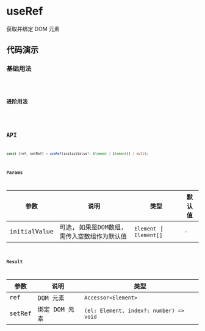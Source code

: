 # useRef

获取并绑定 DOM 元素

## 代码演示

### 基础用法

<code src="./demo/demo1.tsx" />

### 进阶用法

<code src="./demo/demo2.tsx" />

## API

```typescript
const [ref, setRef] = useRef(initialValue?: Element | Element[] | null);
```

### Params

| 参数         | 说明                                          | 类型                     | 默认值  |
| -------------| --------------------------------------------- | ------------------------ | ------- |
| initialValue | 可选, 如果是DOM数组，需传入空数组作为默认值 | `Element` \| `Element[]`    | -      |

### Result

| 参数   | 说明          | 类型                                    |
| ------ | --------------| --------------------------------------- |
| ref    | DOM 元素      | `Accessor<Element>`                     |
| setRef | 绑定 DOM 元素 | `(el: Element, index?: number) => void` |
